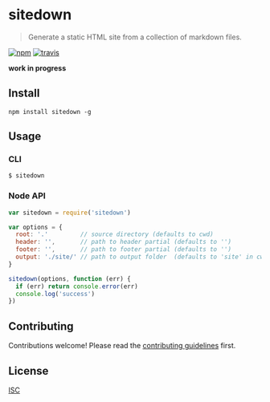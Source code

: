 # sitedown

> Generate a static HTML site from a collection of markdown files.

[![npm][npm-image]][npm-url]
[![travis][travis-image]][travis-url]

[npm-image]: https://img.shields.io/npm/v/sitedown.svg?style=flat-square
[npm-url]: https://www.npmjs.com/package/sitedown
[travis-image]: https://img.shields.io/travis/ngoldman/sitedown.svg?style=flat-square
[travis-url]: https://travis-ci.org/ngoldman/sitedown

**work in progress**

## Install

```
npm install sitedown -g
```

## Usage

### CLI

```
$ sitedown
```

### Node API

```js
var sitedown = require('sitedown')

var options = {
  root: '.'         // source directory (defaults to cwd)
  header: '',       // path to header partial (defaults to '')
  footer: '',       // path to footer partial (defaults to '')
  output: './site/' // path to output folder  (defaults to 'site' in cwd)
}

sitedown(options, function (err) {
  if (err) return console.error(err)
  console.log('success')
})
```

## Contributing

Contributions welcome! Please read the [contributing guidelines](CONTRIBUTING.md) first.

## License

[ISC](LICENSE.md)
